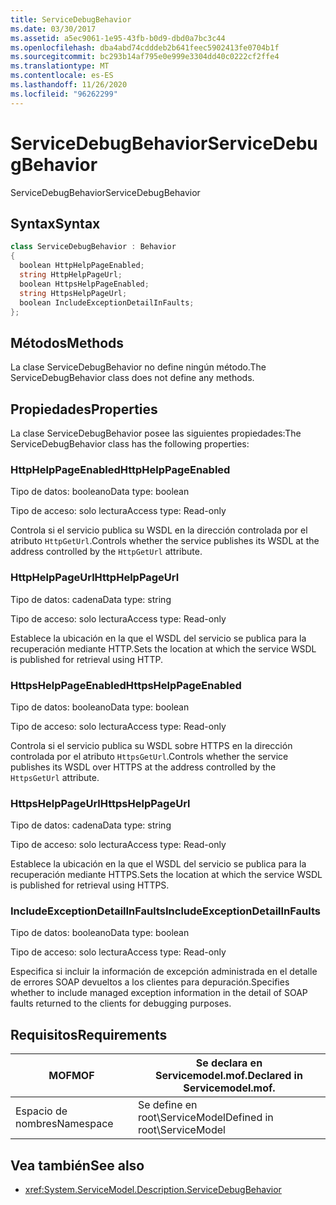 ```yaml
---
title: ServiceDebugBehavior
ms.date: 03/30/2017
ms.assetid: a5ec9061-1e95-43fb-b0d9-dbd0a7bc3c44
ms.openlocfilehash: dba4abd74cdddeb2b641feec5902413fe0704b1f
ms.sourcegitcommit: bc293b14af795e0e999e3304dd40c0222cf2ffe4
ms.translationtype: MT
ms.contentlocale: es-ES
ms.lasthandoff: 11/26/2020
ms.locfileid: "96262299"
---
```

# <a name="servicedebugbehavior"></a><span data-ttu-id="a2657-102">ServiceDebugBehavior</span><span class="sxs-lookup"><span data-stu-id="a2657-102">ServiceDebugBehavior</span></span>

<span data-ttu-id="a2657-103">ServiceDebugBehavior</span><span class="sxs-lookup"><span data-stu-id="a2657-103">ServiceDebugBehavior</span></span>  
  
## <a name="syntax"></a><span data-ttu-id="a2657-104">Syntax</span><span class="sxs-lookup"><span data-stu-id="a2657-104">Syntax</span></span>  
  
```csharp
class ServiceDebugBehavior : Behavior  
{  
  boolean HttpHelpPageEnabled;  
  string HttpHelpPageUrl;  
  boolean HttpsHelpPageEnabled;  
  string HttpsHelpPageUrl;  
  boolean IncludeExceptionDetailInFaults;  
};  
```  
  
## <a name="methods"></a><span data-ttu-id="a2657-105">Métodos</span><span class="sxs-lookup"><span data-stu-id="a2657-105">Methods</span></span>  

 <span data-ttu-id="a2657-106">La clase ServiceDebugBehavior no define ningún método.</span><span class="sxs-lookup"><span data-stu-id="a2657-106">The ServiceDebugBehavior class does not define any methods.</span></span>  
  
## <a name="properties"></a><span data-ttu-id="a2657-107">Propiedades</span><span class="sxs-lookup"><span data-stu-id="a2657-107">Properties</span></span>  

 <span data-ttu-id="a2657-108">La clase ServiceDebugBehavior posee las siguientes propiedades:</span><span class="sxs-lookup"><span data-stu-id="a2657-108">The ServiceDebugBehavior class has the following properties:</span></span>  
  
### <a name="httphelppageenabled"></a><span data-ttu-id="a2657-109">HttpHelpPageEnabled</span><span class="sxs-lookup"><span data-stu-id="a2657-109">HttpHelpPageEnabled</span></span>  

 <span data-ttu-id="a2657-110">Tipo de datos: booleano</span><span class="sxs-lookup"><span data-stu-id="a2657-110">Data type: boolean</span></span>  
  
 <span data-ttu-id="a2657-111">Tipo de acceso: solo lectura</span><span class="sxs-lookup"><span data-stu-id="a2657-111">Access type: Read-only</span></span>  
  
 <span data-ttu-id="a2657-112">Controla si el servicio publica su WSDL en la dirección controlada por el atributo `HttpGetUrl`.</span><span class="sxs-lookup"><span data-stu-id="a2657-112">Controls whether the service publishes its WSDL at the address controlled by the `HttpGetUrl` attribute.</span></span>  
  
### <a name="httphelppageurl"></a><span data-ttu-id="a2657-113">HttpHelpPageUrl</span><span class="sxs-lookup"><span data-stu-id="a2657-113">HttpHelpPageUrl</span></span>  

 <span data-ttu-id="a2657-114">Tipo de datos: cadena</span><span class="sxs-lookup"><span data-stu-id="a2657-114">Data type: string</span></span>  
  
 <span data-ttu-id="a2657-115">Tipo de acceso: solo lectura</span><span class="sxs-lookup"><span data-stu-id="a2657-115">Access type: Read-only</span></span>  
  
 <span data-ttu-id="a2657-116">Establece la ubicación en la que el WSDL del servicio se publica para la recuperación mediante HTTP.</span><span class="sxs-lookup"><span data-stu-id="a2657-116">Sets the location at which the service WSDL is published for retrieval using HTTP.</span></span>  
  
### <a name="httpshelppageenabled"></a><span data-ttu-id="a2657-117">HttpsHelpPageEnabled</span><span class="sxs-lookup"><span data-stu-id="a2657-117">HttpsHelpPageEnabled</span></span>  

 <span data-ttu-id="a2657-118">Tipo de datos: booleano</span><span class="sxs-lookup"><span data-stu-id="a2657-118">Data type: boolean</span></span>  
  
 <span data-ttu-id="a2657-119">Tipo de acceso: solo lectura</span><span class="sxs-lookup"><span data-stu-id="a2657-119">Access type: Read-only</span></span>  
  
 <span data-ttu-id="a2657-120">Controla si el servicio publica su WSDL sobre HTTPS en la dirección controlada por el atributo `HttpsGetUrl`.</span><span class="sxs-lookup"><span data-stu-id="a2657-120">Controls whether the service publishes its WSDL over HTTPS at the address controlled by the `HttpsGetUrl` attribute.</span></span>  
  
### <a name="httpshelppageurl"></a><span data-ttu-id="a2657-121">HttpsHelpPageUrl</span><span class="sxs-lookup"><span data-stu-id="a2657-121">HttpsHelpPageUrl</span></span>  

 <span data-ttu-id="a2657-122">Tipo de datos: cadena</span><span class="sxs-lookup"><span data-stu-id="a2657-122">Data type: string</span></span>  
  
 <span data-ttu-id="a2657-123">Tipo de acceso: solo lectura</span><span class="sxs-lookup"><span data-stu-id="a2657-123">Access type: Read-only</span></span>  
  
 <span data-ttu-id="a2657-124">Establece la ubicación en la que el WSDL del servicio se publica para la recuperación mediante HTTPS.</span><span class="sxs-lookup"><span data-stu-id="a2657-124">Sets the location at which the service WSDL is published for retrieval using HTTPS.</span></span>  
  
### <a name="includeexceptiondetailinfaults"></a><span data-ttu-id="a2657-125">IncludeExceptionDetailInFaults</span><span class="sxs-lookup"><span data-stu-id="a2657-125">IncludeExceptionDetailInFaults</span></span>  

 <span data-ttu-id="a2657-126">Tipo de datos: booleano</span><span class="sxs-lookup"><span data-stu-id="a2657-126">Data type: boolean</span></span>  
  
 <span data-ttu-id="a2657-127">Tipo de acceso: solo lectura</span><span class="sxs-lookup"><span data-stu-id="a2657-127">Access type: Read-only</span></span>  
  
 <span data-ttu-id="a2657-128">Especifica si incluir la información de excepción administrada en el detalle de errores  SOAP devueltos a los clientes para depuración.</span><span class="sxs-lookup"><span data-stu-id="a2657-128">Specifies whether to include managed exception information in the detail of SOAP faults returned to the clients for debugging purposes.</span></span>  
  
## <a name="requirements"></a><span data-ttu-id="a2657-129">Requisitos</span><span class="sxs-lookup"><span data-stu-id="a2657-129">Requirements</span></span>  
  
|<span data-ttu-id="a2657-130">MOF</span><span class="sxs-lookup"><span data-stu-id="a2657-130">MOF</span></span>|<span data-ttu-id="a2657-131">Se declara en Servicemodel.mof.</span><span class="sxs-lookup"><span data-stu-id="a2657-131">Declared in Servicemodel.mof.</span></span>|  
|---------|-----------------------------------|  
|<span data-ttu-id="a2657-132">Espacio de nombres</span><span class="sxs-lookup"><span data-stu-id="a2657-132">Namespace</span></span>|<span data-ttu-id="a2657-133">Se define en root\ServiceModel</span><span class="sxs-lookup"><span data-stu-id="a2657-133">Defined in root\ServiceModel</span></span>|  
  
## <a name="see-also"></a><span data-ttu-id="a2657-134">Vea también</span><span class="sxs-lookup"><span data-stu-id="a2657-134">See also</span></span>

- <xref:System.ServiceModel.Description.ServiceDebugBehavior>
